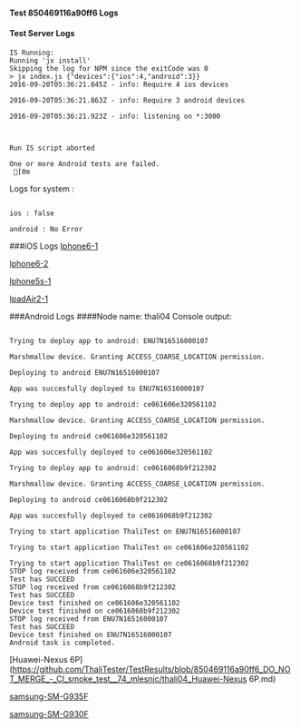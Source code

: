 #### Test 850469116a90ff6 Logs

#### Test Server Logs
```
IS Running:
Running 'jx install'
Skipping the log for NPM since the exitCode was 0
> jx index.js {"devices":{"ios":4,"android":3}}
2016-09-20T05:36:21.845Z - info: Require 4 ios devices

2016-09-20T05:36:21.863Z - info: Require 3 android devices

2016-09-20T05:36:21.923Z - info: listening on *:3000


 
Run IS script aborted
 
One or more Android tests are failed.
 [0m

```


Logs for system : 
```

ios : false

android : No Error
```


###iOS Logs
[Iphone6-1](https://github.com/ThaliTester/TestResults/blob/850469116a90ff6_DO_NOT_MERGE_-_CI_smoke_test__74_mlesnic/iOS_Iphone6-1.md)

[Iphone6-2](https://github.com/ThaliTester/TestResults/blob/850469116a90ff6_DO_NOT_MERGE_-_CI_smoke_test__74_mlesnic/iOS_Iphone6-2.md)

[Iphone5s-1](https://github.com/ThaliTester/TestResults/blob/850469116a90ff6_DO_NOT_MERGE_-_CI_smoke_test__74_mlesnic/iOS_Iphone5s-1.md)

[IpadAir2-1](https://github.com/ThaliTester/TestResults/blob/850469116a90ff6_DO_NOT_MERGE_-_CI_smoke_test__74_mlesnic/iOS_IpadAir2-1.md)


###Android Logs
####Node name: thali04
Console output:
```

Trying to deploy app to android: ENU7N16516000107

Marshmallow device. Granting ACCESS_COARSE_LOCATION permission.

Deploying to android ENU7N16516000107

App was succesfully deployed to ENU7N16516000107

Trying to deploy app to android: ce061606e320561102

Marshmallow device. Granting ACCESS_COARSE_LOCATION permission.

Deploying to android ce061606e320561102

App was succesfully deployed to ce061606e320561102

Trying to deploy app to android: ce0616068b9f212302

Marshmallow device. Granting ACCESS_COARSE_LOCATION permission.

Deploying to android ce0616068b9f212302

App was succesfully deployed to ce0616068b9f212302

Trying to start application ThaliTest on ENU7N16516000107

Trying to start application ThaliTest on ce061606e320561102

Trying to start application ThaliTest on ce0616068b9f212302
STOP log received from ce061606e320561102
Test has SUCCEED
STOP log received from ce0616068b9f212302
Test has SUCCEED
Device test finished on ce061606e320561102 
Device test finished on ce0616068b9f212302 
STOP log received from ENU7N16516000107
Test has SUCCEED
Device test finished on ENU7N16516000107 
Android task is completed.
```
[Huawei-Nexus 6P](https://github.com/ThaliTester/TestResults/blob/850469116a90ff6_DO_NOT_MERGE_-_CI_smoke_test__74_mlesnic/thali04_Huawei-Nexus 6P.md)

[samsung-SM-G935F](https://github.com/ThaliTester/TestResults/blob/850469116a90ff6_DO_NOT_MERGE_-_CI_smoke_test__74_mlesnic/thali04_samsung-SM-G935F.md)

[samsung-SM-G930F](https://github.com/ThaliTester/TestResults/blob/850469116a90ff6_DO_NOT_MERGE_-_CI_smoke_test__74_mlesnic/thali04_samsung-SM-G930F.md)


